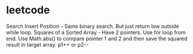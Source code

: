 # leetcode
Search Insert Position - Same binary search. But just return low outside while loop.
Squares of a Sorted Array - Have 2 pointers. Use for loop from end. Use Math.abs() to compare pointer 1 and 2 and then save the squared result in target array. p1++ or p2--
